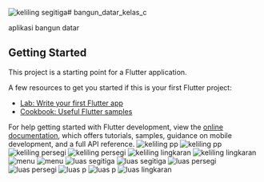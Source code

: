![keliling segitiga](https://github.com/GalihSuryaAgata/Bangun-Datar/assets/115200411/38dce6ac-c8b2-4658-bfc1-4018803cb5b8)# bangun_datar_kelas_c

aplikasi bangun datar

## Getting Started

This project is a starting point for a Flutter application.

A few resources to get you started if this is your first Flutter project:

- [Lab: Write your first Flutter app](https://docs.flutter.dev/get-started/codelab)
- [Cookbook: Useful Flutter samples](https://docs.flutter.dev/cookbook)

For help getting started with Flutter development, view the
[online documentation](https://docs.flutter.dev/), which offers tutorials,
samples, guidance on mobile development, and a full API reference.
![keliling pp](https://github.com/GalihSuryaAgata/Bangun-Datar/assets/115200411/23e179a2-d467-4da2-9726-6dcb970e480f)
![keliling pp](https://github.com/GalihSuryaAgata/Bangun-Datar/assets/115200411/7de64690-0c56-42ac-9fd1-8195f2b6f2d1)
![keliling persegi](https://github.com/GalihSuryaAgata/Bangun-Datar/assets/115200411/c8f0c18e-702f-41ed-91d9-ed2443e1af15)
![keliling persegi](https://github.com/GalihSuryaAgata/Bangun-Datar/assets/115200411/480131c7-a257-494e-a734-8c06b0b80d6f)
![keliling lingkaran](https://github.com/GalihSuryaAgata/Bangun-Datar/assets/115200411/a058662c-1b58-44f6-93e4-69588ab21746)
![keliling lingkaran](https://github.com/GalihSuryaAgata/Bangun-Datar/assets/115200411/09ea9ae2-2ac0-4df7-a55c-4f68adf8e354)
![menu](https://github.com/GalihSuryaAgata/Bangun-Datar/assets/115200411/14d69318-6ed2-41d0-841f-f99fd3b823c4)
![menu](https://github.com/GalihSuryaAgata/Bangun-Datar/assets/115200411/8481e1bf-60b2-47c0-ad5d-1c5ffc9ad3f8)
![luas segitiga](https://github.com/GalihSuryaAgata/Bangun-Datar/assets/115200411/f9e5b84a-9aa1-4dba-8398-e4a93534eafc)
![luas segitiga](https://github.com/GalihSuryaAgata/Bangun-Datar/assets/115200411/b9b03a65-570c-4b05-b2ac-fd0c0b452f49)
![luas persegi](https://github.com/GalihSuryaAgata/Bangun-Datar/assets/115200411/bd083629-dccc-4460-bda4-b2f4415e0614)
![luas persegi](https://github.com/GalihSuryaAgata/Bangun-Datar/assets/115200411/0950f32c-4f42-44c2-bdf5-8d9a600d75cd)
![luas p](https://github.com/GalihSuryaAgata/Bangun-Datar/assets/115200411/e5733ab5-f8b0-4643-bb03-6aff842db363)
![luas p](https://github.com/GalihSuryaAgata/Bangun-Datar/assets/115200411/b391269e-0672-4551-8ce1-f843fbf21d18)
![luas lingkaran](https://github.com/GalihSuryaAgata/Bangun-Datar/assets/115200411/fd473284-38b2-4a3a-b63c-cbcd106325be)
